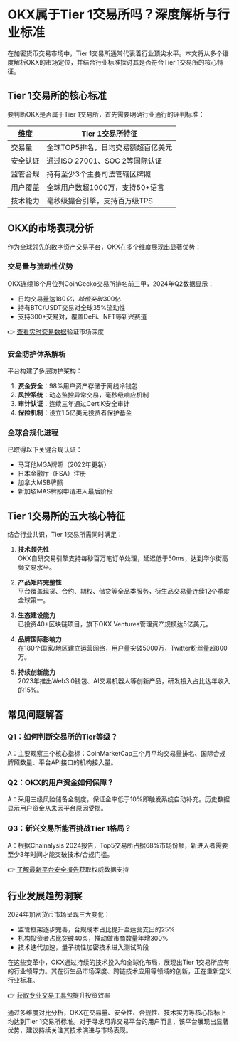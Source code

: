 # OKX属于Tier 1交易所吗？深度解析与行业标准

在加密货币交易市场中，Tier 1交易所通常代表着行业顶尖水平。本文将从多个维度解析OKX的市场定位，并结合行业标准探讨其是否符合Tier 1交易所的核心特征。

## Tier 1交易所的核心标准
要判断OKX是否属于Tier 1交易所，首先需要明确行业通行的评判标准：

| 维度          | Tier 1交易所特征                |
|---------------|-------------------------------|
| 交易量        | 全球TOP5排名，日均交易额超百亿美元 |
| 安全认证      | 通过ISO 27001、SOC 2等国际认证    |
| 监管合规      | 持有至少3个主要司法管辖区牌照     |
| 用户覆盖      | 全球用户数超1000万，支持50+语言    |
| 技术能力      | 毫秒级撮合引擎，支持百万级TPS     |

## OKX的市场表现分析
作为全球领先的数字资产交易平台，OKX在多个维度展现出显著优势：

### 交易量与流动性优势
OKX连续18个月位列CoinGecko交易所排名前三甲，2024年Q2数据显示：
- 日均交易量达$180亿，峰值突破$300亿
- 持有BTC/USDT交易对全球35%流动性
- 支持300+交易对，覆盖DeFi、NFT等新兴赛道

👉 [查看实时交易数据](https://bit.ly/okx_welcome)验证市场深度

### 安全防护体系解析
平台构建了多层防护架构：
1. **资金安全**：98%用户资产存储于离线冷钱包
2. **风控系统**：动态监控异常交易，毫秒级响应机制
3. **审计认证**：连续三年通过CertiK安全审计
4. **保险机制**：设立1.5亿美元投资者保护基金

### 全球合规化进程
已取得以下关键合规认证：
- 马耳他MGA牌照（2022年更新）
- 日本金融厅（FSA）注册
- 加拿大MSB牌照
- 新加坡MAS牌照申请进入最后阶段

## Tier 1交易所的五大核心特征
结合行业共识，Tier 1交易所需同时满足：

1. **技术领先性**  
   OKX自研交易引擎支持每秒百万笔订单处理，延迟低于50ms，达到华尔街高频交易水平。

2. **产品矩阵完整性**  
   平台覆盖现货、合约、期权、借贷等全品类服务，衍生品交易量连续12个季度全球第一。

3. **生态建设能力**  
   已投资40+区块链项目，旗下OKX Ventures管理资产规模达5亿美元。

4. **品牌国际影响力**  
   在180个国家/地区建立运营网络，用户量突破5000万，Twitter粉丝量超800万。

5. **持续创新能力**  
   2023年推出Web3.0钱包、AI交易机器人等创新产品，研发投入占比达年收入的15%。

## 常见问题解答
### Q1：如何判断交易所的Tier等级？
A：主要观察三个核心指标：CoinMarketCap三个月平均交易量排名、国际合规牌照数量、平台API接口的机构接入量。

### Q2：OKX的用户资金如何保障？
A：采用三级风险储备金制度，保证金率低于10%即触发系统自动补充。历史数据显示用户资金从未因平台原因受损。

### Q3：新兴交易所能否挑战Tier 1格局？
A：根据Chainalysis 2024报告，Top5交易所占据68%市场份额，新进入者需要至少3年时间才能突破技术/合规门槛。

👉 [了解最新平台安全报告](https://bit.ly/okx_welcome)获取权威数据支持

## 行业发展趋势洞察
2024年加密货币市场呈现三大变化：
- 监管框架逐步完善，合规成本占比提升至运营支出的25%
- 机构投资者占比突破40%，推动做市商数量年增300%
- 技术迭代加速，量子抗性加密技术进入测试阶段

在这些变革中，OKX通过持续的技术投入和全球化布局，展现出Tier 1交易所应有的行业领导力。其在衍生品市场深度、跨链技术应用等领域的创新，正在重新定义行业标准。

👉 [获取专业交易工具包](https://bit.ly/okx_welcome)提升投资效率

通过多维度对比分析，OKX在交易量、安全性、合规性、技术实力等核心指标上均达到Tier 1交易所标准。对于寻求可靠交易平台的用户而言，该平台展现出显著优势，建议持续关注其技术演进与市场表现。